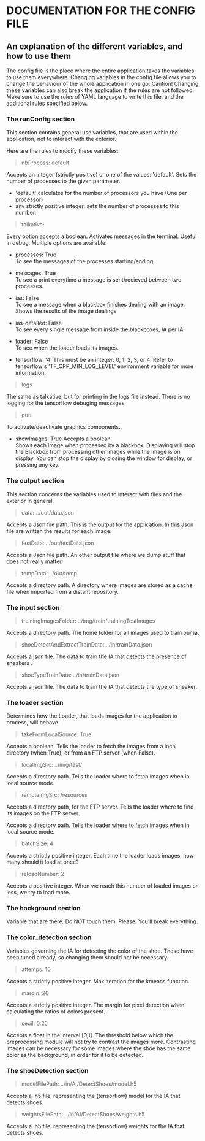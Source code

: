 
# DOCUMENTATION FOR THE CONFIG FILE
## An explanation of the different variables, and how to use them

The config file is the place where the entire application takes the variables to use them everywhere. Changing variables in the config file allows you to change the behaviour of the whole application in one go.
Caution! Changing these variables can also break the application if the rules are not followed.   
Make sure to use the rules of YAML language to write this file, and the additional rules specified below. 


### **The runConfig section**

This section contains general use variables, that are used within the application, not to interact with the exterior. 

Here are the rules to modify these variables: 


> nbProcess: default     

Accepts an integer (strictly positive) or one of the values: 'default'.
Sets the number of processes to the given parameter.
- 'default' calculates for the number of processors you have (One per processor)
-  any strictly positive integer: sets the number of processes to this number.
    
> talkative:

Every option accepts a boolean. 
Activates messages in the terminal. Useful in debug. 
Multiple options are available:
    
- processes: True    
    To see the messages of the processes starting/ending
    
- messages: True    
    To see a print everytime a message is sent/recieved between two processes.

- ias: False    
    To see a message when a blackbox finishes dealing with an image.
    Shows the results of the image dealings. 

- ias-detailed: False    
    To see every single message from inside the blackboxes, IA per IA.

- loader: False     
    To see when the loader loads its images. 

- tensorflow: '4'
    This must be an integer: 0, 1, 2, 3, or 4.
    Refer to tensorflow's 'TF_CPP_MIN_LOG_LEVEL' environment variable for more information.   

> logs

The same as talkative, but for printing in the logs file instead.
There is no logging for the tensorflow debuging messages. 

> gui:

To activate/deactivate graphics components. 

- showImages: True 
    Accepts a boolean.      
    Shows each image when processed by a blackbox. Displaying will stop the Blackbox from processing other images while the image is on display. You can stop the display by closing the window for display, or pressing any key. 
    

### **The output section**

This section concerns the variables used to interact with files and the exterior in general. 

> data: ../out/data.json          

Accepts a Json file path.
This is the output for the application. In this Json file are written the results for each image. 

> testData: ../out/testData.json  

Accepts a Json file path.
An other output file where we dump stuff that does not really matter.

> tempData: ../out/temp

Accepts a directory path. 
A directory where images are stored as a cache file when imported from a distant repository. 


### **The input section**

> trainingImagesFolder: ../img/train/trainingTestImages

Accepts a directory path. 
The home folder for all images used to train our ia. 

> shoeDetectAndExtractTrainData: ../in/trainData.json     

Accepts a json file. 
The data to train the IA that detects the presence of sneakers .

> shoeTypeTrainData: ../in/trainData.json

Accepts a json file. 
The data to train the IA that detects the type of sneaker.


### **The loader section**

Determines how the Loader, that loads images for the application to process, will behave.

> takeFromLocalSource: True

Accepts a boolean. 
Tells the loader to fetch the images from a local directory (when True), or from an FTP server (when False).  
      
> localImgSrc: ../img/test/

Accepts a directory path.
Tells the loader where to fetch images when in local source mode. 

> remoteImgSrc: /resources

Accepts a directory path, for the FTP server. 
Tells the loader where to find its images on the FTP server. 

Accepts a directory path.
Tells the loader where to fetch images when in local source mode. 


> batchSize: 4      

Accepts a strictly positive integer. 
Each time the loader loads images, how many should it load at once? 

> reloadNumber: 2

Accepts a positive integer. 
When we reach this number of loaded images or less, we try to load more.



### **The background section**

Variable that are there. Do NOT touch them. Please. You'll break everything. 


### **The color_detection section**

Variables governing the IA for detecting the color of the shoe. These have been tuned already, so changing them should not be necessary. 

> attemps: 10

Accepts a strictly positive integer. 
Max iteration for the kmeans function.

> margin: 20

Accepts a strictly positive integer.
The margin for pixel detection when calculating the ratios of colors present. 

> seuil: 0.25

Accepts a float in the interval \[0,1].
The threshold below which the preprocessing module will not try to contrast the images more. Contrasting images can be necessary for some images where the shoe has the same color as the background, in order for it to be detected.   


### **The shoeDetection section**

> modelFilePath: ../in/AI/DetectShoes/model.h5

Accepts a .h5 file, representing the (tensorflow) model for the IA that detects shoes. 

> weightsFilePath: ../in/AI/DetectShoes/weights.h5

Accepts a .h5 file, representing the (tensorflow) weights for the IA that detects shoes. 
